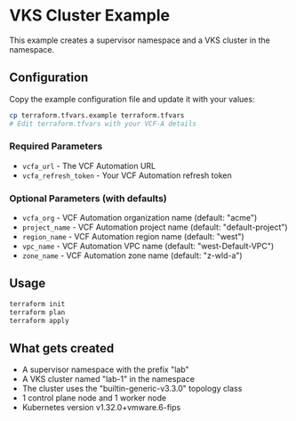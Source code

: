 # VKS Cluster Example

This example creates a supervisor namespace and a VKS cluster in the namespace.

## Configuration

Copy the example configuration file and update it with your values:

```bash
cp terraform.tfvars.example terraform.tfvars
# Edit terraform.tfvars with your VCF-A details
```

### Required Parameters
- `vcfa_url` - The VCF Automation URL
- `vcfa_refresh_token` - Your VCF Automation refresh token

### Optional Parameters (with defaults)
- `vcfa_org` - VCF Automation organization name (default: "acme")
- `project_name` - VCF Automation project name (default: "default-project")
- `region_name` - VCF Automation region name (default: "west")
- `vpc_name` - VCF Automation VPC name (default: "west-Default-VPC")
- `zone_name` - VCF Automation zone name (default: "z-wld-a")

## Usage

```bash
terraform init
terraform plan
terraform apply
```

## What gets created

- A supervisor namespace with the prefix "lab"
- A VKS cluster named "lab-1" in the namespace
- The cluster uses the "builtin-generic-v3.3.0" topology class
- 1 control plane node and 1 worker node
- Kubernetes version v1.32.0+vmware.6-fips